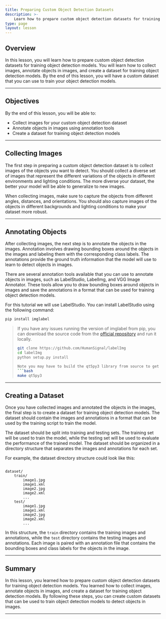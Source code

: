 ```yaml
---
title: Preparing Custom Object Detection Datasets
description: >-
    Learn how to prepare custom object detection datasets for training object detection models. You will learn how to collect images, annotate objects in images, and create a dataset for training object detection models.
type: page
layout: lesson
---
```


## Overview

In this lesson, you will learn how to prepare custom object detection datasets for training object detection models. You will learn how to collect images, annotate objects in images, and create a dataset for training object detection models. By the end of this lesson, you will have a custom dataset that you can use to train your object detection models.

---

## Objectives

By the end of this lesson, you will be able to:

- Collect images for your custom object detection dataset
- Annotate objects in images using annotation tools
- Create a dataset for training object detection models

---

## Collecting Images

The first step in preparing a custom object detection dataset is to collect images of the objects you want to detect. You should collect a diverse set of images that represent the different variations of the objects in different environments and lighting conditions. The more diverse your dataset, the better your model will be able to generalize to new images.

When collecting images, make sure to capture the objects from different angles, distances, and orientations. You should also capture images of the objects in different backgrounds and lighting conditions to make your dataset more robust.

---

## Annotating Objects

After collecting images, the next step is to annotate the objects in the images. Annotation involves drawing bounding boxes around the objects in the images and labeling them with the corresponding class labels. The annotations provide the ground truth information that the model will use to learn to detect objects in images.

There are several annotation tools available that you can use to annotate objects in images, such as LabelStudio, LabelImg, and VGG Image Annotator. These tools allow you to draw bounding boxes around objects in images and save the annotations in a format that can be used for training object detection models.

For this tutorial we will use LabelStudio. You can install LabelStudio using the following command:

```bash
pip install imglabel
```

> If you have any issues running the version of imglabel from pip, you can download the source code from the [official repository](https://github.com/HumanSignal/labelImg) and run it locally.
>
> ```bash
> git clone https://github.com/HumanSignal/labelImg
> cd labelImg
> python setup.py install
>
> Note you may have to build the qt5py3 library from source to get it to work;
> ```bash
> make qt5py3
> ```

---

## Creating a Dataset

Once you have collected images and annotated the objects in the images, the final step is to create a dataset for training object detection models. The dataset should contain the images and annotations in a format that can be used by the training script to train the model.

The dataset should be split into training and testing sets. The training set will be used to train the model, while the testing set will be used to evaluate the performance of the trained model. The dataset should be organized in a directory structure that separates the images and annotations for each set.

For example, the dataset directory structure could look like this:

```

dataset/
    train/
        image1.jpg
        image1.xml
        image2.jpg
        image2.xml
        ...
    test/
        image1.jpg
        image1.xml
        image2.jpg
        image2.xml
        ...

```

In this structure, the `train` directory contains the training images and annotations, while the `test` directory contains the testing images and annotations. Each image is paired with an annotation file that contains the bounding boxes and class labels for the objects in the image.

---

## Summary

In this lesson, you learned how to prepare custom object detection datasets for training object detection models. You learned how to collect images, annotate objects in images, and create a dataset for training object detection models. By following these steps, you can create custom datasets that can be used to train object detection models to detect objects in images.

---
